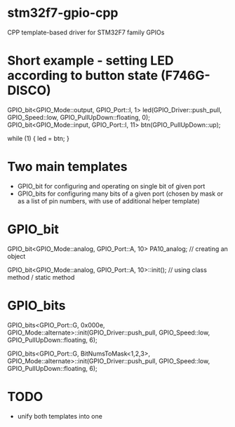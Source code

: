 # stm32f7-gpio-cpp
CPP template-based driver for STM32F7 family GPIOs

# Short example - setting LED according to button state (F746G-DISCO)
 
  GPIO_bit<GPIO_Mode::output, GPIO_Port::I, 1> led(GPIO_Driver::push_pull, GPIO_Speed::low, GPIO_PullUpDown::floating, 0); 
  GPIO_bit<GPIO_Mode::input, GPIO_Port::I, 11> btn(GPIO_PullUpDown::up);

  while (1)
  {
    led = btn;
  }

# Two main templates
- GPIO_bit for configuring and operating on single bit of given port
- GPIO_bits for configuring many bits of a given port (chosen by mask or as a list of pin numbers, with use of additional helper template)

# GPIO_bit

  GPIO_bit<GPIO_Mode::analog, GPIO_Port::A, 10> PA10_analog;              // creating an object
  
  GPIO_bit<GPIO_Mode::analog, GPIO_Port::A, 10>::init();                  // using class method / static method 

# GPIO_bits

  GPIO_bits<GPIO_Port::G, 0x000e, GPIO_Mode::alternate>::init(GPIO_Driver::push_pull, GPIO_Speed::low, GPIO_PullUpDown::floating, 6);   
  
  GPIO_bits<GPIO_Port::G, BitNumsToMask<1,2,3>, GPIO_Mode::alternate>::init(GPIO_Driver::push_pull, GPIO_Speed::low, GPIO_PullUpDown::floating, 6);   


# TODO
- unify both templates into one


